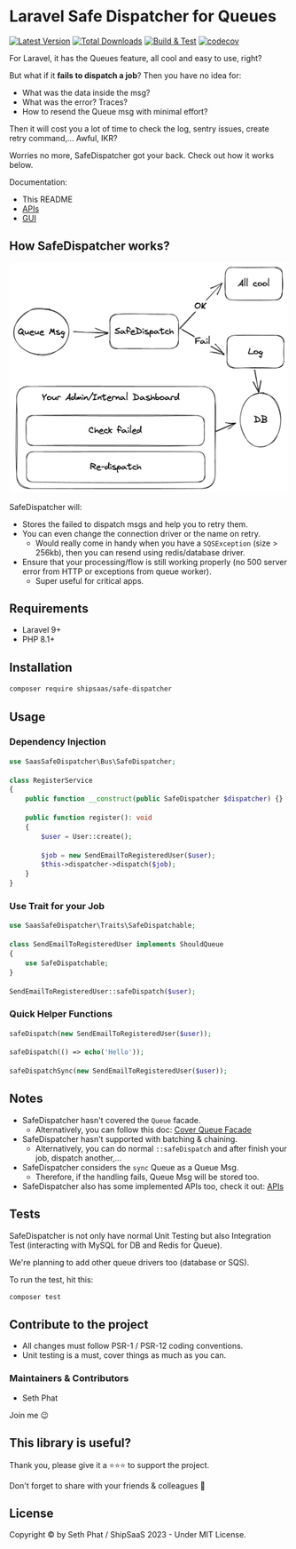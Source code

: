 # Laravel Safe Dispatcher for Queues

[![Latest Version](http://poser.pugx.org/shipsaas/safe-dispatcher/v)](https://packagist.org/packages/shipsaas/safe-dispatcher)
[![Total Downloads](http://poser.pugx.org/shipsaas/safe-dispatcher/downloads)](https://packagist.org/packages/shipsaas/safe-dispatcher)
[![Build & Test](https://github.com/shipsaas/safe-dispatcher/actions/workflows/build.yml/badge.svg)](https://github.com/shipsaas/safe-dispatcher/actions/workflows/build.yml)
[![codecov](https://codecov.io/gh/shipsaas/safe-dispatcher/branch/main/graph/badge.svg?token=FLVU412CUI)](https://codecov.io/gh/shipsaas/safe-dispatcher)

For Laravel, it has the Queues feature, all cool and easy to use, right?

But what if it **fails to dispatch a job**? Then you have no idea for:

- What was the data inside the msg?
- What was the error? Traces?
- How to resend the Queue msg with minimal effort?

Then it will cost you a lot of time to check the log, sentry issues, create retry command,... Awful, IKR?

Worries no more, SafeDispatcher got your back. Check out how it works below.

Documentation:
- This README
- [APIs](./docs/APIs.md)
- [GUI](./docs/GUI.md)

## How SafeDispatcher works?

![How does Laravel SafeDispatcher works?](./docs/SafeDispatcher.png)

SafeDispatcher will:

- Stores the failed to dispatch msgs and help you to retry them.
- You can even change the connection driver or the name on retry.
  - Would really come in handy when you have a `SQSException` (size > 256kb), then you can resend using redis/database driver.
- Ensure that your processing/flow is still working properly (no 500 server error from HTTP or exceptions from queue worker).
  - Super useful for critical apps.

## Requirements
- Laravel 9+
- PHP 8.1+

## Installation

```bash
composer require shipsaas/safe-dispatcher
```

## Usage

### Dependency Injection

```php
use SaasSafeDispatcher\Bus\SafeDispatcher;

class RegisterService
{
    public function __construct(public SafeDispatcher $dispatcher) {}

    public function register(): void
    {
        $user = User::create();
        
        $job = new SendEmailToRegisteredUser($user);
        $this->dispatcher->dispatch($job);
    }
}
```

### Use Trait for your Job

```php
use SaasSafeDispatcher\Traits\SafeDispatchable;

class SendEmailToRegisteredUser implements ShouldQueue
{
    use SafeDispatchable;
}

SendEmailToRegisteredUser::safeDispatch($user);
```

### Quick Helper Functions

```php
safeDispatch(new SendEmailToRegisteredUser($user));

safeDispatch(() => echo('Hello'));

safeDispatchSync(new SendEmailToRegisteredUser($user));
```

## Notes

- SafeDispatcher hasn't covered the `Queue` facade.
  - Alternatively, you can follow this doc: [Cover Queue Facade](./docs/QueueFacade.md)
- SafeDispatcher hasn't supported with batching & chaining.
  - Alternatively, you can do normal `::safeDispatch` and after finish your job, dispatch another,...
- SafeDispatcher considers the `sync` Queue as a Queue Msg.
  - Therefore, if the handling fails, Queue Msg will be stored too.
- SafeDispatcher also has some implemented APIs too, check it out: [APIs](./docs/APIs.md)

## Tests
SafeDispatcher is not only have normal Unit Testing but also Integration Test (interacting with MySQL for DB and Redis for Queue).

We're planning to add other queue drivers too (database or SQS).

To run the test, hit this:

```bash
composer test
```

## Contribute to the project
- All changes must follow PSR-1 / PSR-12 coding conventions.
- Unit testing is a must, cover things as much as you can.

### Maintainers & Contributors
- Seth Phat

Join me 😉

## This library is useful?
Thank you, please give it a ⭐️⭐️⭐️ to support the project.

Don't forget to share with your friends & colleagues 🚀

## License
Copyright © by Seth Phat / ShipSaaS 2023 - Under MIT License.
